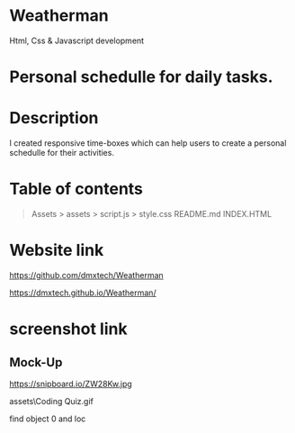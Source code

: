 # Weatherman
Html, Css & Javascript development


# Personal schedulle for daily tasks.  

# Description
I created responsive time-boxes which can help users to create a personal schedulle for their activities.
# Table of contents
> Assets 
     > assets
     > script.js
     > style.css
> README.md
> INDEX.HTML

# Website link
https://github.com/dmxtech/Weatherman

https://dmxtech.github.io/Weatherman/

# screenshot link
## Mock-Up
https://snipboard.io/ZW28Kw.jpg

assets\Coding Quiz.gif


find object 0 and loc 